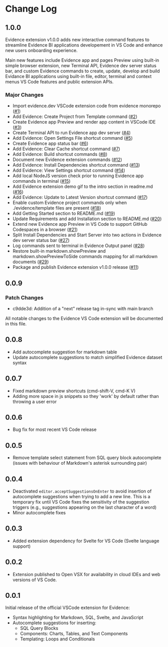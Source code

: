 # Change Log


## 1.0.0

Evidence extension v1.0.0 adds new interactive command features to streamline Evidence BI applications developement in VS Code and enhance new users onboarding experience.

Main new features include Evidence app and pages Preview using built-in simple browser extension, new Terminal API, Evidence dev server status bar, and custom Evidence commands to create, update, develop and build Evidance BI applications using built-in file, editor, terminal and context menus VS Code features and public extension APIs.

### Major Changes

- Import evidence.dev VSCode extension code from evidence monorepo
([#1](https://github.com/evidence-dev/vscode/issues/1))
- Add Evidence: Create Project from Template command
([#2](https://github.com/evidence-dev/vscode/issues/2))
- Create Evidence app Preview and render app content in VSCode IDE
([#3](https://github.com/evidence-dev/vscode/issues/3))
- Create Terminal API to run Evidence app dev server
([#4](https://github.com/evidence-dev/vscode/issues/4))
- Add Evidence: Open Settings File shortcut command
([#5](https://github.com/evidence-dev/vscode/issues/5))
- Create Evidence app status bar
([#6](https://github.com/evidence-dev/vscode/issues/6))
- Add Evidence: Clear Cache shortcut command
([#7](https://github.com/evidence-dev/vscode/issues/7))
- Add Evidence: Build shortcut commands
([#8](https://github.com/evidence-dev/vscode/issues/8))
- Document new Evidence extension commands
([#12](https://github.com/evidence-dev/vscode/issues/12))
- Add Evidence: Install Dependencies shortcut command
([#13](https://github.com/evidence-dev/vscode/issues/13))
- Add Evidence: View Settings shortcut command
([#14](https://github.com/evidence-dev/vscode/issues/14))
- Add local NodeJS version check prior to running Evidence app commands in terminal
([#15](https://github.com/evidence-dev/vscode/issues/15))
- Add Evidence extension demo gif to the intro section in readme.md
([#16](https://github.com/evidence-dev/vscode/issues/16))
- Add Evidence: Update to Latest Version shortcut command
([#17](https://github.com/evidence-dev/vscode/issues/17))
- Enable custom Evidence project commands only when ./evidence/template files are present
([#18](https://github.com/evidence-dev/vscode/issues/18))
- Add Getting Started section to README.md
([#19](https://github.com/evidence-dev/vscode/issues/19))
- Update Requirements and add Installation section to README.md
([#20](https://github.com/evidence-dev/vscode/issues/20))
- Extend new Evidence app Preview in VS Code to support GitHub Codespaces in a browser
([#21](https://github.com/evidence-dev/vscode/issues/21))
- Split Install Dependencies and Start Server into two actions in Evidence dev server status bar
([#27](https://github.com/evidence-dev/vscode/issues/27))
- Log commands sent to terminal in Evidence Output panel
([#28](https://github.com/evidence-dev/vscode/issues/28))
- Restore built-in markdown.showPreview and markdown.showPreviewToSide commands mapping for all markdown documents
([#29](https://github.com/evidence-dev/vscode/issues/29))
- Package and publish Evidence extension v1.0.0 release
([#11](https://github.com/evidence-dev/vscode/issues/11))

## 0.0.9

### Patch Changes

- c9dde3d: Addition of a "next" release tag in-sync with main branch

All notable changes to the Evidence VS Code extension will be documented in this file.

## 0.0.8

- Add autocomplete suggestion for markdown table
- Update autocomplete suggestions to match simplified Evidence dataset syntax

## 0.0.7

- Fixed markdown preview shortcuts (cmd-shift-V, cmd-K V)
- Adding more space in js snippets so they 'work' by default rather than throwing a user error

## 0.0.6

- Bug fix for most recent VS Code release

## 0.0.5

- Remove template select statement from SQL query block autocomplete (issues with behaviour of Markdown's asterisk surrounding pair)

## 0.0.4

- Deactivated `editor.acceptSuggestionsOnEnter` to avoid insertion of autocomplete suggestions when trying to add a new line. This is a temporary fix until VS Code fixes the sensitivity of the suggestion triggers (e.g., suggestions appearing on the last character of a word)
- Minor autocomplete fixes

## 0.0.3

- Added extension dependency for Svelte for VS Code (Svelte language support)

## 0.0.2

- Extension published to Open VSX for availability in cloud IDEs and web versions of VS Code.

## 0.0.1

Initial release of the official VSCode extension for Evidence:

- Syntax highlighting for Markdown, SQL, Svelte, and JavaScript
- Autocomplete suggestions for inserting:
  - SQL Query Blocks
  - Components: Charts, Tables, and Text Components
  - Templating: Loops and Conditionals
